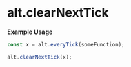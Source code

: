 # alt.clearNextTick

**Example Usage**

```js
const x = alt.everyTick(someFunction);

alt.clearNextTick(x);
```
